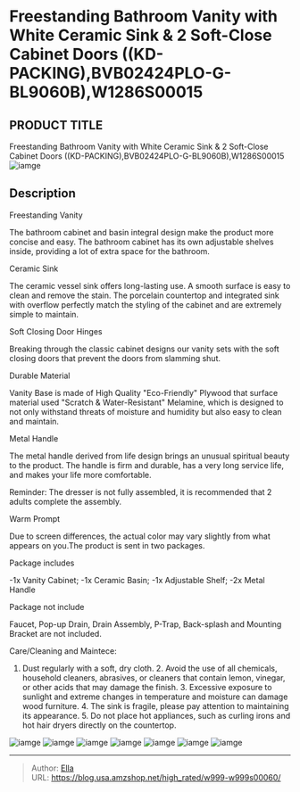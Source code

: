 # Freestanding Bathroom Vanity with White Ceramic Sink &amp; 2 Soft-Close Cabinet Doors ((KD-PACKING),BVB02424PLO-G-BL9060B),W1286S00015


## PRODUCT TITLE 

Freestanding Bathroom Vanity with White Ceramic Sink &amp; 2 Soft-Close Cabinet Doors ((KD-PACKING),BVB02424PLO-G-BL9060B),W1286S00015
![iamge](https://b2bfiles1.gigab2b.cn/image/wkseller/9085/20230305_4bbcb02f0e8f24f8f4b32071135bcd5d.jpg)

## Description

Freestanding Vanity



The bathroom cabinet and basin integral design make the product more concise and easy. The bathroom cabinet has its own adjustable shelves inside, providing a lot of extra space for the bathroom.










Ceramic Sink



The ceramic vessel sink offers long-lasting use. A smooth surface is easy to clean and remove the stain. The porcelain countertop and integrated sink with overflow perfectly match the styling of the cabinet and are extremely simple to maintain.










Soft Closing Door Hinges



Breaking through the classic cabinet designs our vanity sets with the soft closing doors that prevent the doors from slamming shut.










Durable Material



Vanity Base is made of High Quality &#34;Eco-Friendly&#34; Plywood that surface material used &#34;Scratch &amp; Water-Resistant&#34; Melamine, which is designed to not only withstand threats of moisture and humidity but also easy to clean and maintain.







Metal Handle

The metal handle derived from life design brings an unusual spiritual beauty to the product. The handle is firm and durable, has a very long service life, and makes your life more comfortable.




Reminder: The dresser is not fully assembled, it is recommended that 2 adults complete the assembly.





Warm Prompt

Due to screen differences, the actual color may vary slightly from what appears on you.The product is sent in two packages.



Package includes

-1x Vanity Cabinet; -1x Ceramic Basin; -1x Adjustable Shelf; -2x Metal Handle



Package not include

Faucet, Pop-up Drain, Drain Assembly, P-Trap, Back-splash and Mounting Bracket are not included.






Care/Cleaning and Maintece:

1. Dust regularly with a soft, dry cloth. 2. Avoid the use of all chemicals, household cleaners, abrasives, or cleaners that contain lemon, vinegar, or other acids that may damage the finish. 3. Excessive exposure to sunlight and extreme changes in temperature and moisture can damage wood furniture. 4. The sink is fragile, please pay attention to maintaining its appearance. 5. Do not place hot appliances, such as curling irons and hot hair dryers directly on the countertop.










![iamge](https://b2bfiles1.gigab2b.cn/image/wkseller/9085/20230305_b1331b030ba54d527dc4773d37a67d2b.jpg)
![iamge](https://b2bfiles1.gigab2b.cn/image/wkseller/9085/20230305_49cc74b553d888eabae6e67b91ed432a.jpg)
![iamge](https://b2bfiles1.gigab2b.cn/image/wkseller/9085/20230305_37a71ef8317cc71ae9f5c61282508137.jpg)
![iamge](https://b2bfiles1.gigab2b.cn/image/wkseller/9085/20230305_18cf27c0cfea8d2023cd16e81aab7cdb.jpg)
![iamge](https://b2bfiles1.gigab2b.cn/image/wkseller/9085/20230225_9b9a46acf2f2ba79c167926190be39f2.jpg)
![iamge](https://b2bfiles1.gigab2b.cn/image/wkseller/9085/20230130_925af446eb57bd8b97b7dcd78b42c77e.jpg)
![iamge](https://b2bfiles1.gigab2b.cn/image/wkseller/9085/20230130_50a1a48a09c6cda1794a552f22dc1e38.jpg)


---

> Author: [Ella](https://blog.usa.amzshop.net/)  
> URL: https://blog.usa.amzshop.net/high_rated/w999-w999s00060/  

